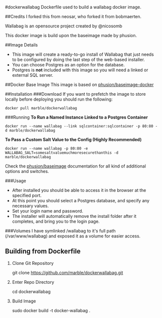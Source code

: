 #dockerwallabag
Dockerfile used to build a wallabag docker image.

##Credits
I forked this from neosar, who forked it from bobmaerten.

Wallabag is an opensource project created by @nicosomb

This docker image is build upon the baseimage made by phusion.

##Image Details
- This image will create a ready-to-go install of Wallabag that just needs to be configured by doing the last step of the web-based installer.  
- You can choose Postgres as an option for the database.  
- Postgres is **not** included with this image so you will need a linked or external SQL server.  

##Docker Base Image
This image is based on [phusion/baseimage-docker](https://registry.hub.docker.com/u/phusion/baseimage/)

##Installation
###Download
If you want to prefetch the image to store locally before deploying you should run the following:  

    docker pull marble/dockerwallabag

###Running
**To Run a Named Instance Linked to a Postgres Container**

    docker run --name wallabag --link sqlcontainer:sqlcontainer -p 80:80 -d marble/dockerwallabag

**To Pass a Custom Salt Value to the Config (Highly Recommended)**

    docker run --name wallabag -p 80:80 -e WALLABAG_SALT=somesaltvaluemuchmoresecurethanthis -d marble/dockerwallabag

Check the [phusion/baseimage](https://github.com/phusion/baseimage-docker) documentation for all kind of additional options and switches.

###Usage
- After installed you should be able to access it in the browser at the specified port.  
- At this point you should select a Postgres database, and specify any necessary values.  
- Set your login name and password.  
- The installer will automatically remove the install folder after it completes, and bring you to the login page.

###Volumes
I have symlinked /wallabag to it's full path (/var/www/wallabag) and exposed it as a volume for easier access.

## Building from Dockerfile

1. Clone Git Repository

    git clone https://github.com/marble/dockerwallabag.git

2. Enter Repo Directory

    cd dockerwallabag

3. Build Image

    sudo docker build -t docker-wallabag .
